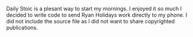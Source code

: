 Daily Stoic is a plesant way to start my mornings.
I enjoyed it so much I decided to write code to send Ryan Holidays work directly to my phone.
I did not include the source file as I did not want to share copyrighted publications.
